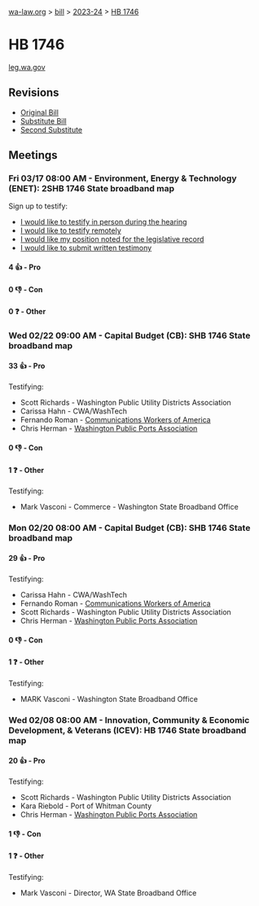 [wa-law.org](/) > [bill](/bill/) > [2023-24](/bill/2023-24/) > [HB 1746](/bill/2023-24/hb/1746/)

# HB 1746
[leg.wa.gov](https://app.leg.wa.gov/billsummary?BillNumber=1746&Year=2023&Initiative=false)

## Revisions
* [Original Bill](1/)
* [Substitute Bill](S/)
* [Second Substitute](S2/)

## Meetings
### Fri 03/17 08:00 AM - Environment, Energy & Technology (ENET): 2SHB 1746 State broadband map
Sign up to testify:
* [I would like to testify in person during the hearing](https://app.leg.wa.gov/csi/Testifier/Add?chamber=House&mId=31007&aId=153269&caId=22174&tId=1)
* [I would like to testify remotely](https://app.leg.wa.gov/csi/Testifier/Add?chamber=House&mId=31007&aId=153269&caId=22174&tId=2)
* [I would like my position noted for the legislative record](https://app.leg.wa.gov/csi/Testifier/Add?chamber=House&mId=31007&aId=153269&caId=22174&tId=3)
* [I would like to submit written testimony](https://app.leg.wa.gov/csi/Testifier/Add?chamber=House&mId=31007&aId=153269&caId=22174&tId=4)

#### 4 👍 - Pro

#### 0 👎 - Con

#### 0 ❓ - Other

### Wed 02/22 09:00 AM - Capital Budget (CB): SHB 1746 State broadband map
#### 33 👍 - Pro
Testifying:
* Scott Richards - Washington Public Utility Districts Association
* Carissa Hahn - CWA/WashTech
* Fernando Roman - [Communications Workers of America](/org/communications_workers_of_america/)
* Chris Herman - [Washington Public Ports Association](/org/washington_public_ports_association/)

#### 0 👎 - Con

#### 1 ❓ - Other
Testifying:
* Mark Vasconi - Commerce - Washington State Broadband Office

### Mon 02/20 08:00 AM - Capital Budget (CB): SHB 1746 State broadband map
#### 29 👍 - Pro
Testifying:
* Carissa Hahn - CWA/WashTech
* Fernando Roman - [Communications Workers of America](/org/communications_workers_of_america/)
* Scott Richards - Washington Public Utility Districts Association
* Chris Herman - [Washington Public Ports Association](/org/washington_public_ports_association/)

#### 0 👎 - Con

#### 1 ❓ - Other
Testifying:
* MARK Vasconi - Washington State Broadband Office

### Wed 02/08 08:00 AM - Innovation, Community & Economic Development, & Veterans (ICEV): HB 1746 State broadband map
#### 20 👍 - Pro
Testifying:
* Scott Richards - Washington Public Utility Districts Association
* Kara Riebold - Port of Whitman County
* Chris Herman - [Washington Public Ports Association](/org/washington_public_ports_association/)

#### 1 👎 - Con

#### 1 ❓ - Other
Testifying:
* Mark Vasconi - Director, WA State Broadband Office
